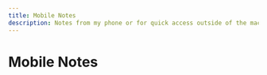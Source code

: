 ```yaml
---
title: Mobile Notes
description: Notes from my phone or for quick access outside of the machines that I typically use.
---
```


Mobile Notes
============

